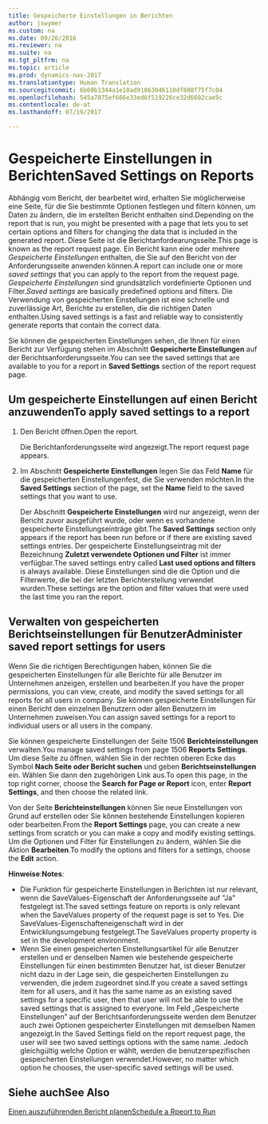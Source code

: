 ```yaml
---
title: Gespeicherte Einstellungen in Berichten
author: jswymer
ms.custom: na
ms.date: 09/26/2016
ms.reviewer: na
ms.suite: na
ms.tgt_pltfrm: na
ms.topic: article
ms.prod: dynamics-nav-2017
ms.translationtype: Human Translation
ms.sourcegitcommit: 6b60b1344a1e18ad91863046110df880f75f7c04
ms.openlocfilehash: 545a7875ef666e33ed6f519226ce32d6602cae9c
ms.contentlocale: de-at
ms.lasthandoff: 07/19/2017

---
```

# <a name="saved-settings-on-reports"></a><span data-ttu-id="8d0a3-102">Gespeicherte Einstellungen in Berichten</span><span class="sxs-lookup"><span data-stu-id="8d0a3-102">Saved Settings on Reports</span></span>
<span data-ttu-id="8d0a3-103">Abhängig vom Bericht, der bearbeitet wird, erhalten Sie möglicherweise eine Seite, für die Sie bestimmte Optionen festlegen und filtern können, um Daten zu ändern, die im erstellten Bericht enthalten sind.</span><span class="sxs-lookup"><span data-stu-id="8d0a3-103">Depending on the report that is run, you might be presented with a page that lets you to set certain options and filters for changing the data that is included in the generated report.</span></span> <span data-ttu-id="8d0a3-104">Diese Seite ist die Berichtanfordearungsseite.</span><span class="sxs-lookup"><span data-stu-id="8d0a3-104">This page is known as the report request page.</span></span> <span data-ttu-id="8d0a3-105">Ein Bericht kann eine oder mehrere *Gespeicherte Einstellungen* enthalten, die Sie auf den Bericht von der Anforderungsseite anwenden können.</span><span class="sxs-lookup"><span data-stu-id="8d0a3-105">A report can include one or more *saved settings* that you can apply to the report from the request page.</span></span> <span data-ttu-id="8d0a3-106">*Gespeicherte Einstellungen* sind grundsätzlich vordefinierte Optionen und Filter.</span><span class="sxs-lookup"><span data-stu-id="8d0a3-106">*Saved settings* are basically predefined options and filters.</span></span> <span data-ttu-id="8d0a3-107">Die Verwendung von gespeicherten Einstellungen ist eine schnelle und zuverlässige Art, Berichte zu erstellen, die die richtigen Daten enthalten.</span><span class="sxs-lookup"><span data-stu-id="8d0a3-107">Using saved settings is a fast and reliable way to consistently generate reports that contain the correct data.</span></span>

<span data-ttu-id="8d0a3-108">Sie können die gespeicherten Einstellungen sehen, die Ihnen für einen Bericht zur Verfügung stehen im Abschnitt **Gespeicherte Einstellungen** auf der Berichtsanforderungsseite.</span><span class="sxs-lookup"><span data-stu-id="8d0a3-108">You can see the saved settings that are available to you for a report in **Saved Settings** section of the report request page.</span></span>

## <a name="to-apply-saved-settings-to-a-report"></a><span data-ttu-id="8d0a3-109">Um gespeicherte Einstellungen auf einen Bericht anzuwenden</span><span class="sxs-lookup"><span data-stu-id="8d0a3-109">To apply saved settings to a report</span></span>
1.  <span data-ttu-id="8d0a3-110">Den Bericht öffnen.</span><span class="sxs-lookup"><span data-stu-id="8d0a3-110">Open the report.</span></span>

    <span data-ttu-id="8d0a3-111">Die Berichtanforderungsseite wird angezeigt.</span><span class="sxs-lookup"><span data-stu-id="8d0a3-111">The report request page appears.</span></span>    
2.  <span data-ttu-id="8d0a3-112">Im Abschnitt **Gespeicherte Einstellungen** legen Sie das Feld **Name** für die gespeicherten Einstellungenfest, die Sie verwenden möchten.</span><span class="sxs-lookup"><span data-stu-id="8d0a3-112">In the **Saved Settings** section of the page, set the **Name** field  to the saved settings that you want to use.</span></span>

    <span data-ttu-id="8d0a3-113">Der Abschnitt **Gespeicherte Einstellungen** wird nur angezeigt, wenn der Bericht zuvor ausgeführt wurde, oder wenn es vorhandene gespeicherte Einstellungseinträge gibt.</span><span class="sxs-lookup"><span data-stu-id="8d0a3-113">The **Saved Settings** section only appears if the report has been run before or if there are existing saved settings entries.</span></span> <span data-ttu-id="8d0a3-114">Der gespeicherte Einstellungseintrag mit der Bezeichnung **Zuletzt verwendete Optionen und Filter** ist immer verfügbar.</span><span class="sxs-lookup"><span data-stu-id="8d0a3-114">The saved settings entry called **Last used options and filters** is always available.</span></span> <span data-ttu-id="8d0a3-115">Diese Einstellungen sind die die Option und die Filterwerte, die bei der letzten Berichterstellung verwendet wurden.</span><span class="sxs-lookup"><span data-stu-id="8d0a3-115">These settings are the option and filter values that were used the last time you ran the report.</span></span>

## <a name="administer-saved-report-settings-for-users"></a><span data-ttu-id="8d0a3-116">Verwalten von gespeicherten Berichtseinstellungen für Benutzer</span><span class="sxs-lookup"><span data-stu-id="8d0a3-116">Administer saved report settings for users</span></span>
<span data-ttu-id="8d0a3-117">Wenn Sie die richtigen Berechtigungen haben, können Sie die gespeicherten Einstellungen für alle Berichte für alle Benutzer im Unternehmen anzeigen, erstellen und bearbeiten.</span><span class="sxs-lookup"><span data-stu-id="8d0a3-117">If you have the proper permissions, you can view, create, and modify the saved settings for all reports for all users in company.</span></span> <span data-ttu-id="8d0a3-118">Sie können gespeicherte Einstellungen für einen Bericht den einzelnen Benutzern oder allen Benutzern im Unternehmen zuweisen.</span><span class="sxs-lookup"><span data-stu-id="8d0a3-118">You can assign saved settings for a report to individual users or all users in the company.</span></span>

<span data-ttu-id="8d0a3-119">Sie können gespeicherte Einstellungen der Seite 1506 **Berichteinstellungen** verwalten.</span><span class="sxs-lookup"><span data-stu-id="8d0a3-119">You manage saved settings from page 1506 **Reports Settings**.</span></span> <span data-ttu-id="8d0a3-120">Um diese Seite zu öffnen, wählen Sie in der rechten oberen Ecke das Symbol **Nach Seite oder Bericht suchen** und geben **Berichtseinstellungen** ein. Wählen Sie dann den zugehörigen Link aus.</span><span class="sxs-lookup"><span data-stu-id="8d0a3-120">To open this page, in the top right corner, choose the **Search for Page or Report** icon, enter **Report Settings**, and then choose the related link.</span></span> 

<span data-ttu-id="8d0a3-121">Von der Seite **Berichteinstellungen** können Sie neue Einstellungen von Grund auf erstellen oder Sie können bestehende Einstellungen kopieren oder bearbeiten.</span><span class="sxs-lookup"><span data-stu-id="8d0a3-121">From the **Report Settings** page, you can create a new settings from scratch or you can make a copy and modify existing settings.</span></span> <span data-ttu-id="8d0a3-122">Um die Optionen und Filter für Einstellungen zu ändern, wählen Sie die Aktion **Bearbeiten**.</span><span class="sxs-lookup"><span data-stu-id="8d0a3-122">To modify the options and filters for a settings, choose the **Edit** action.</span></span>

<span data-ttu-id="8d0a3-123">**Hinweise**:</span><span class="sxs-lookup"><span data-stu-id="8d0a3-123">**Notes**:</span></span>
-    <span data-ttu-id="8d0a3-124">Die Funktion für gespeicherte Einstellungen in Berichten ist nur relevant, wenn die SaveValues-Eigenschaft der Anforderungsseite auf "Ja" festgelegt ist.</span><span class="sxs-lookup"><span data-stu-id="8d0a3-124">The saved settings feature on reports is only relevant when the SaveValues property of the request page is set to Yes.</span></span> <span data-ttu-id="8d0a3-125">Die SaveValues-Eigenschafteneigenschaft wird in der Entwicklungsumgebung festgelegt.</span><span class="sxs-lookup"><span data-stu-id="8d0a3-125">The SaveValues property property is set in the development environment.</span></span>
-    <span data-ttu-id="8d0a3-126">Wenn Sie einen gespeicherten Einstellungsartikel für alle Benutzer erstellen und er denselben Namen wie bestehende gespeicherte Einstellungen für einen bestimmten Benutzer hat, ist dieser Benutzer nicht dazu in der Lage sein, die gespeicherten Einstellungen zu verwenden, die jedem zugeordnet sind.</span><span class="sxs-lookup"><span data-stu-id="8d0a3-126">If you create a saved settings item for all users, and it has the same name as an existing saved settings for a specific user, then that user will not be able to use the saved settings that is assigned to everyone.</span></span>  <span data-ttu-id="8d0a3-127">Im Feld „Gespeicherte Einstellungen” auf der Berichtsanforderungsseite werden dem Benutzer auch zwei Optionen gespeicherter Einstellungen mit demselben Namen angezeigt.</span><span class="sxs-lookup"><span data-stu-id="8d0a3-127">In the Saved Settings field on the report request page, the user will see two saved settings options with the same name.</span></span> <span data-ttu-id="8d0a3-128">Jedoch gleichgültig welche Option er wählt, werden die benutzerspezifischen gespeicherten Einstellungen verwendet.</span><span class="sxs-lookup"><span data-stu-id="8d0a3-128">However, no matter which option he chooses, the user-specific saved settings will be used.</span></span>

## <a name="see-also"></a><span data-ttu-id="8d0a3-129">Siehe auch</span><span class="sxs-lookup"><span data-stu-id="8d0a3-129">See Also</span></span>
[<span data-ttu-id="8d0a3-130">Einen auszuführenden Bericht planen</span><span class="sxs-lookup"><span data-stu-id="8d0a3-130">Schedule a Rpeort to Run</span></span>](ui-schedule-report.md)

